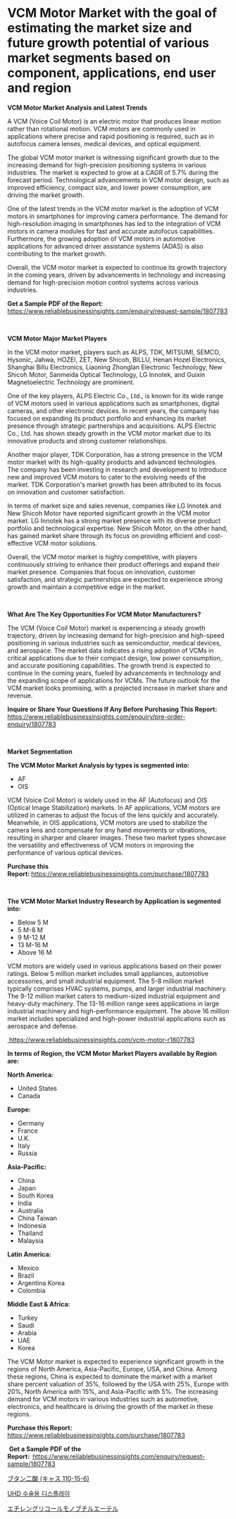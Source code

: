 <p><h1>VCM Motor Market with the goal of estimating the market size and future growth potential of various market segments based on component, applications, end user and region</h1></p><p><strong>VCM Motor Market Analysis and Latest Trends</strong></p>
<p><p>A VCM (Voice Coil Motor) is an electric motor that produces linear motion rather than rotational motion. VCM motors are commonly used in applications where precise and rapid positioning is required, such as in autofocus camera lenses, medical devices, and optical equipment.</p><p>The global VCM motor market is witnessing significant growth due to the increasing demand for high-precision positioning systems in various industries. The market is expected to grow at a CAGR of 5.7% during the forecast period. Technological advancements in VCM motor design, such as improved efficiency, compact size, and lower power consumption, are driving the market growth.</p><p>One of the latest trends in the VCM motor market is the adoption of VCM motors in smartphones for improving camera performance. The demand for high-resolution imaging in smartphones has led to the integration of VCM motors in camera modules for fast and accurate autofocus capabilities. Furthermore, the growing adoption of VCM motors in automotive applications for advanced driver assistance systems (ADAS) is also contributing to the market growth.</p><p>Overall, the VCM motor market is expected to continue its growth trajectory in the coming years, driven by advancements in technology and increasing demand for high-precision motion control systems across various industries.</p></p>
<p><strong>Get a Sample PDF of the Report:&nbsp;</strong> <a href="https://www.reliablebusinessinsights.com/enquiry/request-sample/1807783">https://www.reliablebusinessinsights.com/enquiry/request-sample/1807783</a></p>
<p>&nbsp;</p>
<p><strong>VCM Motor Major Market Players</strong></p>
<p><p>In the VCM motor market, players such as ALPS, TDK, MITSUMI, SEMCO, Hysonic, Jahwa, HOZEI, ZET, New Shicoh, BILLU, Henan Hozel Electronics, Shanghai Billu Electronics, Liaoning Zhonglan Electronic Technology, New Shicoh Motor, Sanmeida Optical Technology, LG Innotek, and Guixin Magnetoelectric Technology are prominent.</p><p>One of the key players, ALPS Electric Co., Ltd., is known for its wide range of VCM motors used in various applications such as smartphones, digital cameras, and other electronic devices. In recent years, the company has focused on expanding its product portfolio and enhancing its market presence through strategic partnerships and acquisitions. ALPS Electric Co., Ltd. has shown steady growth in the VCM motor market due to its innovative products and strong customer relationships.</p><p>Another major player, TDK Corporation, has a strong presence in the VCM motor market with its high-quality products and advanced technologies. The company has been investing in research and development to introduce new and improved VCM motors to cater to the evolving needs of the market. TDK Corporation's market growth has been attributed to its focus on innovation and customer satisfaction.</p><p>In terms of market size and sales revenue, companies like LG Innotek and New Shicoh Motor have reported significant growth in the VCM motor market. LG Innotek has a strong market presence with its diverse product portfolio and technological expertise. New Shicoh Motor, on the other hand, has gained market share through its focus on providing efficient and cost-effective VCM motor solutions.</p><p>Overall, the VCM motor market is highly competitive, with players continuously striving to enhance their product offerings and expand their market presence. Companies that focus on innovation, customer satisfaction, and strategic partnerships are expected to experience strong growth and maintain a competitive edge in the market.</p></p>
<p>&nbsp;</p>
<p><strong>What Are The Key Opportunities For VCM Motor Manufacturers?</strong></p>
<p><p>The VCM (Voice Coil Motor) market is experiencing a steady growth trajectory, driven by increasing demand for high-precision and high-speed positioning in various industries such as semiconductor, medical devices, and aerospace. The market data indicates a rising adoption of VCMs in critical applications due to their compact design, low power consumption, and accurate positioning capabilities. The growth trend is expected to continue in the coming years, fueled by advancements in technology and the expanding scope of applications for VCMs. The future outlook for the VCM market looks promising, with a projected increase in market share and revenue.</p></p>
<p><strong>Inquire or Share Your Questions If Any Before Purchasing This Report:</strong> <a href="https://www.reliablebusinessinsights.com/enquiry/pre-order-enquiry/1807783">https://www.reliablebusinessinsights.com/enquiry/pre-order-enquiry/1807783</a></p>
<p>&nbsp;</p>
<p><strong>Market Segmentation</strong></p>
<p><strong>The VCM Motor Market Analysis by types is segmented into:</strong></p>
<p><ul><li>AF</li><li>OIS</li></ul></p>
<p><p>VCM (Voice Coil Motor) is widely used in the AF (Autofocus) and OIS (Optical Image Stabilization) markets. In AF applications, VCM motors are utilized in cameras to adjust the focus of the lens quickly and accurately. Meanwhile, in OIS applications, VCM motors are used to stabilize the camera lens and compensate for any hand movements or vibrations, resulting in sharper and clearer images. These two market types showcase the versatility and effectiveness of VCM motors in improving the performance of various optical devices.</p></p>
<p><strong>Purchase this Report:&nbsp;</strong><a href="https://www.reliablebusinessinsights.com/purchase/1807783">https://www.reliablebusinessinsights.com/purchase/1807783</a></p>
<p>&nbsp;</p>
<p><strong>The VCM Motor Market Industry Research by Application is segmented into:</strong></p>
<p><ul><li>Below 5 M</li><li>5 M-8 M</li><li>9 M-12 M</li><li>13 M-16 M</li><li>Above 16 M</li></ul></p>
<p><p>VCM motors are widely used in various applications based on their power ratings. Below 5 million market includes small appliances, automotive accessories, and small industrial equipment. The 5-8 million market typically comprises HVAC systems, pumps, and larger industrial machinery. The 9-12 million market caters to medium-sized industrial equipment and heavy-duty machinery. The 13-16 million range sees applications in large industrial machinery and high-performance equipment. The above 16 million market includes specialized and high-power industrial applications such as aerospace and defense.</p></p>
<p><a href="https://www.reliablebusinessinsights.com/vcm-motor-r1807783">&nbsp;https://www.reliablebusinessinsights.com/vcm-motor-r1807783</a></p>
<p><strong>In terms of Region, the VCM Motor Market Players available by Region are:</strong></p>
<p>
    <p> <strong> North America: </strong>
        <ul>
            <li>United States</li>
            <li>Canada</li>
        </ul>
        </p> 
    <p> <strong> Europe: </strong>
        <ul>
            <li>Germany</li>
            <li>France</li>
            <li>U.K.</li>
            <li>Italy</li>
            <li>Russia</li>
        </ul>
        </p> 
    <p> <strong> Asia-Pacific: </strong>
        <ul>
            <li>China</li>
            <li>Japan</li>
            <li>South Korea</li>
            <li>India</li>
            <li>Australia</li>
            <li>China Taiwan</li>
            <li>Indonesia</li>
            <li>Thailand</li>
            <li>Malaysia</li>
        </ul>
        </p> 
    <p> <strong> Latin America: </strong>
        <ul>
            <li>Mexico</li>
            <li>Brazil</li>
            <li>Argentina Korea</li>
            <li>Colombia</li>
        </ul>
        </p> 
    <p> <strong> Middle East & Africa: </strong>
        <ul>
            <li>Turkey</li>
            <li>Saudi</li>
            <li>Arabia</li>
            <li>UAE</li>
            <li>Korea</li>
        </ul>
    </p>
    </p>
<p><p>The VCM Motor market is expected to experience significant growth in the regions of North America, Asia-Pacific, Europe, USA, and China. Among these regions, China is expected to dominate the market with a market share percent valuation of 35%, followed by the USA with 25%, Europe with 20%, North America with 15%, and Asia-Pacific with 5%. The increasing demand for VCM motors in various industries such as automotive, electronics, and healthcare is driving the growth of the market in these regions.</p></p>
<p><strong>Purchase this Report: </strong><a href="https://www.reliablebusinessinsights.com/purchase/1807783">https://www.reliablebusinessinsights.com/purchase/1807783</a></p>
<p>&nbsp;<strong>Get a Sample PDF of the Report:&nbsp;&nbsp;</strong><a href="https://www.reliablebusinessinsights.com/enquiry/request-sample/1807783">https://www.reliablebusinessinsights.com/enquiry/request-sample/1807783</a></p>
<p><strong></strong></p>
<p><p><a href="https://github.com/TysonKub/Market-Research-Report-List-1/blob/main/6094107146603.md">ブタン二酸 (キャス 110-15-6)</a></p><p><a href="https://github.com/vs10l4sfg5c/Market-Research-Report-List-2/blob/main/1757653155512.md">UHD 수술용 디스플레이</a></p><p><a href="https://github.com/RaeJenkins1952/Market-Research-Report-List-1/blob/main/7354430146602.md">エチレングリコールモノブチルエーテル</a></p></p>